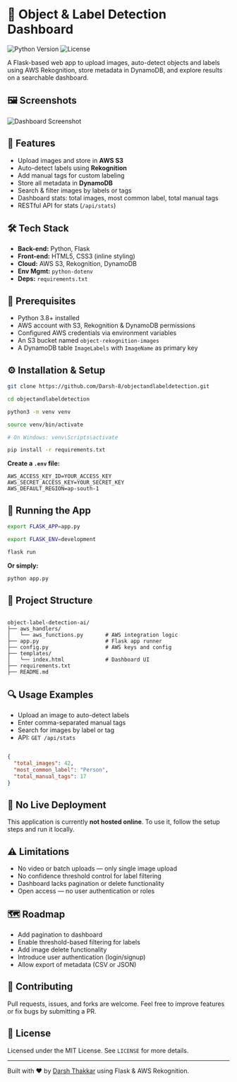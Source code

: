 # 📸 Object & Label Detection Dashboard

![Python Version](https://img.shields.io/badge/python-3.8+-blue) ![License](https://img.shields.io/badge/License-MIT-yellow.svg)

A Flask-based web app to upload images, auto-detect objects and labels using AWS Rekognition, store metadata in DynamoDB, and explore results on a searchable dashboard.

## 🖼️ Screenshots

![Dashboard Screenshot](https://drive.google.com/uc?export=view&id=14JuLLgbpOFt4x07DPduIMPvF5u8pV_3C)

## 🌟 Features

*   Upload images and store in **AWS S3**
*   Auto-detect labels using **Rekognition**
*   Add manual tags for custom labeling
*   Store all metadata in **DynamoDB**
*   Search & filter images by labels or tags
*   Dashboard stats: total images, most common label, total manual tags
*   RESTful API for stats (`/api/stats`)

## 🛠️ Tech Stack

*   **Back-end:** Python, Flask
*   **Front-end:** HTML5, CSS3 (inline styling)
*   **Cloud:** AWS S3, Rekognition, DynamoDB
*   **Env Mgmt:** `python-dotenv`
*   **Deps:** `requirements.txt`

## 🔧 Prerequisites

*   Python 3.8+ installed
*   AWS account with S3, Rekognition & DynamoDB permissions
*   Configured AWS credentials via environment variables
*   An S3 bucket named `object-rekognition-images`
*   A DynamoDB table `ImageLabels` with `ImageName` as primary key

## ⚙️ Installation & Setup

```bash
git clone https://github.com/Darsh-8/objectandlabeldetection.git
```

```bash
cd objectandlabeldetection
```

```bash
python3 -m venv venv
```

```bash
source venv/bin/activate
```

```bash
# On Windows: venv\Scripts\activate
```

```bash
pip install -r requirements.txt
```

**Create a `.env` file:**

```
AWS_ACCESS_KEY_ID=YOUR_ACCESS_KEY
AWS_SECRET_ACCESS_KEY=YOUR_SECRET_KEY
AWS_DEFAULT_REGION=ap-south-1
```

## 🚀 Running the App

```bash
export FLASK_APP=app.py
```

```bash
export FLASK_ENV=development
```

```bash
flask run
```

**Or simply:**

```bash
python app.py
```

## 📂 Project Structure

```

object-label-detection-ai/
├── aws_handlers/
│   └── aws_functions.py       # AWS integration logic
├── app.py                     # Flask app runner
├── config.py                  # AWS keys and config
├── templates/
│   └── index.html             # Dashboard UI
├── requirements.txt
├── README.md
```

## 🔍 Usage Examples

*   Upload an image to auto-detect labels
*   Enter comma-separated manual tags
*   Search for images by label or tag
*   API: `GET /api/stats`

```json

{
  "total_images": 42,
  "most_common_label": "Person",
  "total_manual_tags": 17
}
```

## 🚫 No Live Deployment

This application is currently **not hosted online**. To use it, follow the setup steps and run it locally.

## ⚠️ Limitations

*   No video or batch uploads — only single image upload
*   No confidence threshold control for label filtering
*   Dashboard lacks pagination or delete functionality
*   Open access — no user authentication or roles

## 🗺️ Roadmap

*   Add pagination to dashboard
*   Enable threshold-based filtering for labels
*   Add image delete functionality
*   Introduce user authentication (login/signup)
*   Allow export of metadata (CSV or JSON)

## 🤝 Contributing

Pull requests, issues, and forks are welcome. Feel free to improve features or fix bugs by submitting a PR.

## 📄 License

Licensed under the MIT License. See `LICENSE` for more details.

- - -

Built with ❤️ by [Darsh Thakkar](https://github.com/Darsh-8) using Flask & AWS Rekognition.
